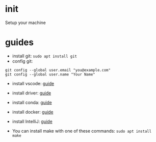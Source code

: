 # init

Setup your machine

# guides

- install git: `sudo apt install git`
- config git:
```
git config --global user.email "you@example.com"
git config --global user.name "Your Name"
```
- install vscode: [guide](vscode.md)

- install driver: [guide](driver.md)

- install conda: [guide](conda.md)

- install docker: [guide](docker.md)

- install IntelliJ: [guide](IntelliJ.md)

- You can install make with one of these commands: `sudo apt install make`
